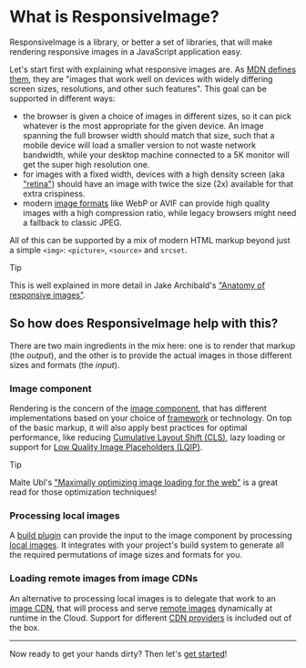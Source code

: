 # What is ResponsiveImage?

ResponsiveImage is a library, or better a set of libraries, that will make rendering responsive images in a JavaScript application easy.

Let's start first with explaining what responsive images are. As [MDN defines them](https://developer.mozilla.org/en-US/docs/Learn/HTML/Multimedia_and_embedding/Responsive_images), they are "images that work well on devices with widely differing screen sizes, resolutions, and other such features". This goal can be supported in different ways:

- the browser is given a choice of images in different sizes, so it can pick whatever is the most appropriate for the given device. An image spanning the full browser width should match that size, such that a mobile device will load a smaller version to not waste network bandwidth, while your desktop machine connected to a 5K monitor will get the super high resolution one.
- for images with a fixed width, devices with a high density screen (aka ["retina"](https://en.wikipedia.org/wiki/Retina_display)) should have an image with twice the size (2x) available for that extra crispiness.
- modern [image formats](../usage/image-formats.md) like WebP or AVIF can provide high quality images with a high compression ratio, while legacy browsers might need a fallback to classic JPEG.

All of this can be supported by a mix of modern HTML markup beyond just a simple `<img>`: `<picture>`, `<source>` and `srcset`.

> [!TIP]
> This is well explained in more detail in Jake Archibald's ["Anatomy of responsive images"](https://jakearchibald.com/2015/anatomy-of-responsive-images/).

## So how does ResponsiveImage help with this?

There are two main ingredients in the mix here: one is to render that markup (the _output_), and the other is to provide the actual images in those different sizes and formats (the _input_).

### Image component

Rendering is the concern of the [image component](../usage/component.md), that has different implementations based on your choice of [framework](../frameworks/index.md) or technology. On top of the basic markup, it will also apply best practices for optimal performance, like reducing [Cumulative Layout Shift (CLS)](https://web.dev/cls/), lazy loading or support for [Low Quality Image Placeholders (LQIP)](../usage/lqip.md).

> [!TIP]
> Malte Ubl's ["Maximally optimizing image loading for the web"](https://www.industrialempathy.com/posts/image-optimizations/) is a great read for those optimization techniques!

### Processing local images

A [build plugin](../build/index.md) can provide the input to the image component by processing [local images](../usage/local-images.md). It integrates with your project's build system to generate all the required permutations of image sizes and formats for you.

### Loading remote images from image CDNs

An alternative to processing local images is to delegate that work to an [image CDN](https://web.dev/articles/image-cdns), that will process and serve [remote images](../usage/remote-images.md) dynamically at runtime in the Cloud. Support for different [CDN providers](../cdn/index.md) is included out of the box.

---

Now ready to get your hands dirty? Then let's [get started](./getting-started.md)!
